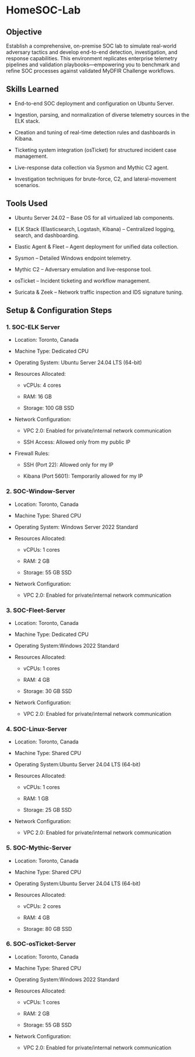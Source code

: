 # HomeSOC-Lab 

## Objective
Establish a comprehensive, on-premise SOC lab to simulate real-world adversary tactics and develop end-to-end detection, investigation, and response capabilities. This environment replicates enterprise telemetry pipelines and validation playbooks—empowering you to benchmark and refine SOC processes against validated MyDFIR Challenge workflows.

## Skills Learned
* End-to-end SOC deployment and configuration on Ubuntu Server.

* Ingestion, parsing, and normalization of diverse telemetry sources in the ELK stack.

* Creation and tuning of real-time detection rules and dashboards in Kibana.

* Ticketing system integration (osTicket) for structured incident case management.

* Live-response data collection via Sysmon and Mythic C2 agent.

* Investigation techniques for brute-force, C2, and lateral-movement scenarios.

## Tools Used
* Ubuntu Server 24.02 – Base OS for all virtualized lab components.

* ELK Stack (Elasticsearch, Logstash, Kibana) – Centralized logging, search, and dashboarding.

* Elastic Agent & Fleet – Agent deployment for unified data collection.

* Sysmon – Detailed Windows endpoint telemetry.

* Mythic C2 – Adversary emulation and live-response tool.

* osTicket – Incident ticketing and workflow management.

* Suricata & Zeek – Network traffic inspection and IDS signature tuning.

 ## Setup & Configuration Steps
### 1. SOC-ELK Server 
* Location: Toronto, Canada
* Machine Type:  Dedicated CPU

* Operating System: Ubuntu Server 24.04 LTS (64-bit)

* Resources Allocated:

  * vCPUs: 4 cores

  * RAM: 16 GB

  * Storage: 100 GB SSD

* Network Configuration:

  * VPC 2.0: Enabled for private/internal network communication


  * SSH Access: Allowed only from my public IP

* Firewall Rules:

  * SSH (Port 22): Allowed only for my IP

  * Kibana (Port 5601): Temporarily allowed for my IP

### 2. SOC-Window-Server 
* Location: Toronto, Canada
* Machine Type: Shared CPU

* Operating System: Windows Server 2022 Standard

* Resources Allocated:

  * vCPUs: 1 cores

  * RAM: 2 GB

  * Storage: 55 GB SSD

* Network Configuration:

  * VPC 2.0: Enabled for private/internal network communication

### 3. SOC-Fleet-Server 
* Location: Toronto, Canada
* Machine Type: Dedicated CPU

* Operating System:Windows 2022 Standard

* Resources Allocated:

  * vCPUs: 1 cores

  * RAM: 4 GB

  * Storage: 30 GB SSD

* Network Configuration:

  * VPC 2.0: Enabled for private/internal network communication
 

### 4. SOC-Linux-Server 
* Location: Toronto, Canada
* Machine Type: Shared CPU

* Operating System:Ubuntu Server 24.04 LTS (64-bit)

* Resources Allocated:

  * vCPUs: 1 cores

  * RAM: 1 GB

  * Storage: 25 GB SSD

* Network Configuration:

  * VPC 2.0: Enabled for private/internal network communication


### 5. SOC-Mythic-Server 
* Location: Toronto, Canada
* Machine Type: Shared CPU

* Operating System:Ubuntu Server 24.04 LTS (64-bit)

* Resources Allocated:

  * vCPUs: 2 cores

  * RAM: 4 GB

  * Storage: 80 GB SSD

### 6. SOC-osTicket-Server 
* Location: Toronto, Canada
* Machine Type: Shared CPU

* Operating System:Windows 2022 Standard

* Resources Allocated:

  * vCPUs: 1 cores

  * RAM: 2 GB

  * Storage: 55 GB SSD

* Network Configuration:

  * VPC 2.0: Enabled for private/internal network communication


